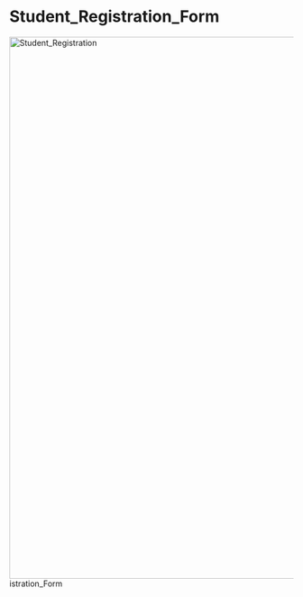 # Student_Registration_Form
<img width="960" alt="Student_Registration" src="https://github.com/KhushbuPareek7/Student_Registration_Form/assets/116063472/53e53687-aad9-47bf-8fe9-56c88d37da51">
istration_Form

